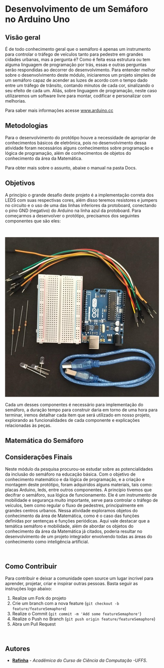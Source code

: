 # Desenvolvimento de um Semáforo no Arduino Uno

## Visão geral

É de todo conhecimento geral que o semáforo é apenas um instrumento para controlar o tráfego de veículos tanto para pedestre em grandes cidades urbanas, mas a pergunta é? Como é feita essa estrutura ou tem alguma linguagem de programação por trás, essas e outras perguntas serão respondidas ao decorrer do desenvolvimento.
Para entender melhor sobre o desenvolvimento deste módulo, iniciaremos um projeto simples de um semáforo capaz de acender as luzes de acordo com o tempo dado entre um tráfego de trânsito, contando minutos de cada cor, sinalizando o seu efeito de cada um. Aliás, sobre linguagem de programação, neste caso utilizaremos um software livre para montar, codificar e personalizar com melhorias.
<br>

Para saber mais informações acesse www.arduino.cc

## Metodologias

Para o desenvolvimento do protótipo houve a necessidade de  apropriar de conhecimentos básicos de eletrônica, pois no desenvolvimento dessa atividade foram necessários alguns conhecimentos sobre programação e lógica de programação, além de conhecimentos de objetos do conhecimento da área da Matemática.

Para obter mais sobre o assunto, abaixe o manual na pasta Docs.

## Objetivos

A princípio o grande desafio deste projeto é a implementação correta dos LEDS com suas respectivas cores, além disso teremos resistores e jumpers no circuito e o uso de uma das linhas inferiores da protoboard, conectando o pino GND (negativo) do Arduino na linha azul da protoboard. Para começarmos a desenvolver o protótipo, precisamos dos seguintes componentes que são eles:

<br>

![Materiais](src/images/image1.jpg)

Cada um desses componentes é necessário para implementação do semáforo, a duração tempo para construir daria em torno de uma hora para terminar, iremos detalhar cada item que será utilizado em nosso projeto, explorando as funcionalidades de cada componente e explicações relacionadas às peças.



## Matemática do Semáforo

## Considerações Finais

Neste módulo da pesquisa procurou-se estudar sobre as potencialidades da inclusão do semáforo na educação básica. Com o objetivo de conhecimento matemático e da lógica de programação, e a criação e montagem deste protótipo, foram adquiridos alguns materiais, tais como: placas Arduino, leds, entre outros componentes. A princípio tivemos que decifrar o semáforo, sua lógica de funcionamento. Ele é um instrumento de mobilidade e segurança muito importante, serve para controlar o tráfego de veículos, bem como regular o fluxo de pedestres, principalmente em grandes centros urbanos. Nessa atividade exploramos objetos do conhecimento da área de Matemática, como é o caso das funções definidas por sentenças e funções periódicas. Aqui vale destacar que a temática semáforo e mobilidade, além de abordar os objetos do conhecimento da área da Matemática já citados, poderia resultar no desenvolvimento de um projeto integrador envolvendo todas as áreas do conhecimento como inteligência artificial.

<br>


## Como Contribuir

Para contribuir e deixar a comunidade open source um lugar incrivel para aprender, projetar, criar e inspirar outras pessoas. Basta seguir as instruções logo abaixo:

1. Realize um Fork do projeto
2. Crie um branch com a nova feature (`git checkout -b feature/featureSemaphore`)
3. Realize o Commit (`git commit -m 'Add some featureSemaphore'`)
4. Realize o Push no Branch (`git push origin feature/featureSemaphore`)
5. Abra um Pull Request

<br>

## Autores


- **[Rafinha](https://github.com/rafalup)** - _Acadêmica do Curso de Ciência da Computação -UFFS_. 
